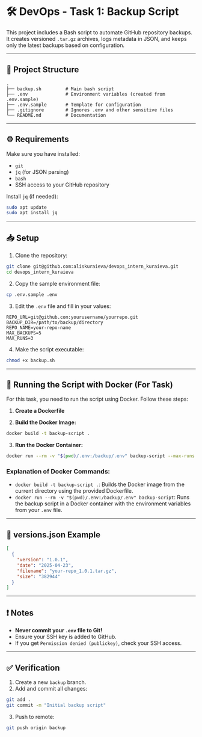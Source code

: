 # 🛠️ DevOps - Task 1: Backup Script

This project includes a Bash script to automate GitHub repository backups. It creates versioned `.tar.gz` archives, logs metadata in JSON, and keeps only the latest backups based on configuration.

---

## 📁 Project Structure

```
.
├── backup.sh         # Main bash script
├── .env              # Environment variables (created from .env.sample)
├── .env.sample       # Template for configuration
├── .gitignore        # Ignores .env and other sensitive files
└── README.md         # Documentation
```

---

## ⚙️ Requirements

Make sure you have installed:

- `git`
- `jq` (for JSON parsing)
- `bash`
- SSH access to your GitHub repository

Install `jq` (if needed):

```bash
sudo apt update
sudo apt install jq
```

---

## 📥 Setup

1. Clone the repository:

```bash
git clone git@github.com:aliskuraieva/devops_intern_kuraieva.git
cd devops_intern_kuraieva
```

2. Copy the sample environment file:

```bash
cp .env.sample .env
```

3. Edit the `.env` file and fill in your values:

```env
REPO_URL=git@github.com:yourusername/yourrepo.git
BACKUP_DIR=/path/to/backup/directory
REPO_NAME=your-repo-name
MAX_BACKUPS=5
MAX_RUNS=3
```

4. Make the script executable:

```bash
chmod +x backup.sh
```

---

## 🚀 Running the Script with Docker (For Task)

For this task, you need to run the script using Docker. Follow these steps:

1. **Create a Dockerfile**

2. **Build the Docker Image:**

```bash
docker build -t backup-script .
```

3. **Run the Docker Container:**

```bash
docker run --rm -v "$(pwd)/.env:/backup/.env" backup-script --max-runs 3 --max-backups 5
```

### Explanation of Docker Commands:

- `docker build -t backup-script .`: Builds the Docker image from the current directory using the provided Dockerfile.
- `docker run --rm -v "$(pwd)/.env:/backup/.env" backup-script`: Runs the backup script in a Docker container with the environment variables from your `.env` file.

---

## 📂 versions.json Example

```json
[
  {
    "version": "1.0.1",
    "date": "2025-04-23",
    "filename": "your-repo_1.0.1.tar.gz",
    "size": "382944"
  }
]
```

---

## ❗ Notes

- **Never commit your `.env` file to Git!**
- Ensure your SSH key is added to GitHub.
- If you get `Permission denied (publickey)`, check your SSH access.

---

## ✅ Verification

1. Create a new `backup` branch.
2. Add and commit all changes:

```bash
git add .
git commit -m "Initial backup script"
```

3. Push to remote:

```bash
git push origin backup
```
